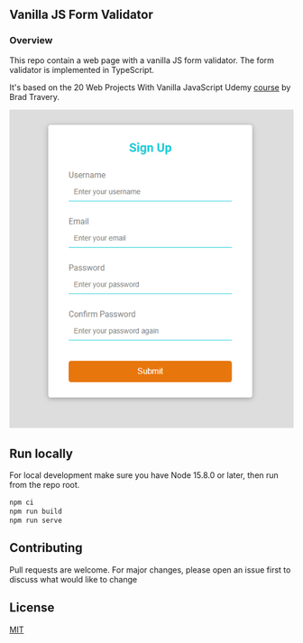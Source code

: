 ## Vanilla JS Form Validator

### Overview

This repo contain a web page with a vanilla JS form validator.
The form validator is implemented in TypeScript.

It's based on the 20 Web Projects With Vanilla JavaScript Udemy [course](https://www.udemy.com/course/web-projects-with-vanilla-javascript/) by Brad Travery.

![image](./assets/form-validator-screenshot.png)

## Run locally

For local development make sure you have Node 15.8.0 or later, then run from the repo root.

```
npm ci
npm run build
npm run serve
```

## Contributing

Pull requests are welcome. For major changes, please open an issue first to discuss what would like to change

## License

[MIT](./LICENSE)
